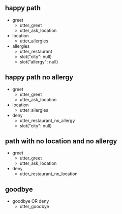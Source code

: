 ## happy path
* greet
  - utter_greet
  - utter_ask_location
* location
  - utter_allergies
* allergies
  - utter_restaurant
  - slot{"city": null}
  - slot{"allergy": null}   

## happy path no allergy
* greet
  - utter_greet
  - utter_ask_location
* location
  - utter_allergies
* deny
  - utter_restaurant_no_allergy
  - slot{"city": null}

## path with no location and no allergy
* greet
  - utter_greet
  - utter_ask_location
* deny
  - utter_restaurant_no_location

## goodbye
* goodbye OR deny
  - utter_goodbye
